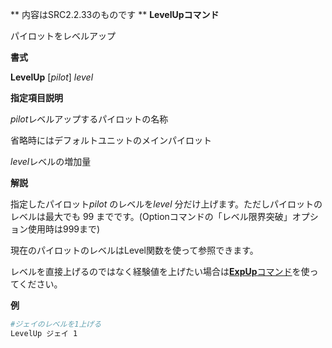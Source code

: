 ** 内容はSRC2.2.33のものです **
**LevelUpコマンド**

パイロットをレベルアップ

**書式**

**LevelUp** [*pilot*] *level*

**指定項目説明**

*pilot*レベルアップするパイロットの名称

省略時にはデフォルトユニットのメインパイロット

*level*レベルの増加量

**解説**

指定したパイロット*pilot* のレベルを*level* 分だけ上げます。ただしパイロットのレベルは最大でも 99 までです。(Optionコマンドの「レベル限界突破」オプション使用時は999まで)

現在のパイロットのレベルはLevel関数を使って参照できます。

レベルを直接上げるのではなく経験値を上げたい場合は[**ExpUp**コマンド](ExpUpコマンド.md)を使ってください。

**例**
```sh
#ジェイのレベルを1上げる
LevelUp ジェイ 1
```

